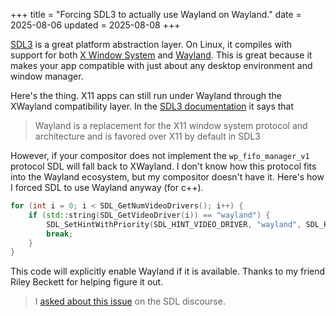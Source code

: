 +++
title = "Forcing SDL3 to actually use Wayland on Wayland."
date = 2025-08-06
updated = 2025-08-08
+++

[SDL3](https://wiki.libsdl.org/SDL3/FrontPage) is a great platform abstraction layer. On Linux, it compiles with support for both [X Window System](https://www.x.org/wiki/) and [Wayland](https://wayland.freedesktop.org/). This is great because it makes your app compatible with just about any desktop environment and window manager.

Here's the thing. X11 apps can still run under Wayland through the XWayland compatibility layer. In the [SDL3 documentation](https://wiki.libsdl.org/SDL3/README-wayland) it says that
> Wayland is a replacement for the X11 window system protocol and architecture and is favored over X11 by default in SDL3

However, if your compositor does not implement the `wp_fifo_manager_v1` protocol SDL will fall back to XWayland. I don't know how this protocol fits into the Wayland ecosystem, but my compositor doesn't have it. Here's how I forced SDL to use Wayland anyway (for c++).
```c++
for (int i = 0; i < SDL_GetNumVideoDrivers(); i++) {
    if (std::string(SDL_GetVideoDriver(i)) == "wayland") {
        SDL_SetHintWithPriority(SDL_HINT_VIDEO_DRIVER, "wayland", SDL_HINT_OVERRIDE);
        break;
    }
}
```
This code will explicitly enable Wayland if it is available. Thanks to my friend Riley Beckett for helping figure it out.
> I [asked about this issue](https://discourse.libsdl.org/t/is-wayland-really-default) on the SDL discourse.
